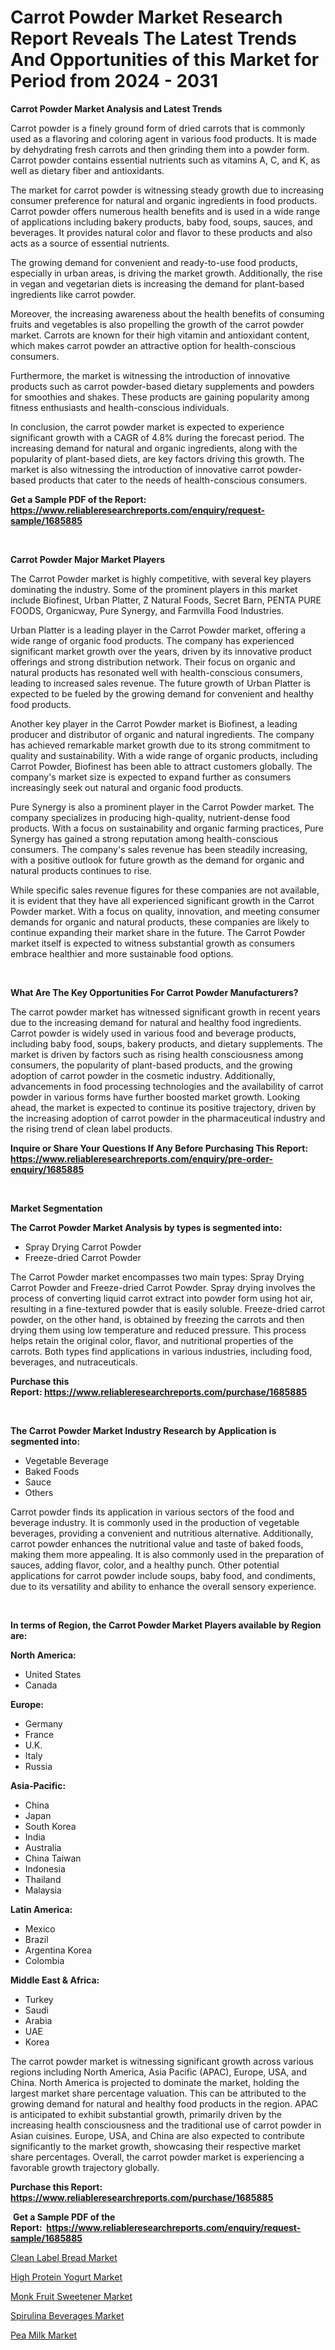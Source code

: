 <p><h1>Carrot Powder Market Research Report Reveals The Latest Trends And Opportunities of this Market for Period from 2024 - 2031</h1></p><p><strong>Carrot Powder Market Analysis and Latest Trends</strong></p>
<p><p>Carrot powder is a finely ground form of dried carrots that is commonly used as a flavoring and coloring agent in various food products. It is made by dehydrating fresh carrots and then grinding them into a powder form. Carrot powder contains essential nutrients such as vitamins A, C, and K, as well as dietary fiber and antioxidants.</p><p>The market for carrot powder is witnessing steady growth due to increasing consumer preference for natural and organic ingredients in food products. Carrot powder offers numerous health benefits and is used in a wide range of applications including bakery products, baby food, soups, sauces, and beverages. It provides natural color and flavor to these products and also acts as a source of essential nutrients.</p><p>The growing demand for convenient and ready-to-use food products, especially in urban areas, is driving the market growth. Additionally, the rise in vegan and vegetarian diets is increasing the demand for plant-based ingredients like carrot powder.</p><p>Moreover, the increasing awareness about the health benefits of consuming fruits and vegetables is also propelling the growth of the carrot powder market. Carrots are known for their high vitamin and antioxidant content, which makes carrot powder an attractive option for health-conscious consumers.</p><p>Furthermore, the market is witnessing the introduction of innovative products such as carrot powder-based dietary supplements and powders for smoothies and shakes. These products are gaining popularity among fitness enthusiasts and health-conscious individuals.</p><p>In conclusion, the carrot powder market is expected to experience significant growth with a CAGR of 4.8% during the forecast period. The increasing demand for natural and organic ingredients, along with the popularity of plant-based diets, are key factors driving this growth. The market is also witnessing the introduction of innovative carrot powder-based products that cater to the needs of health-conscious consumers.</p></p>
<p><strong>Get a Sample PDF of the Report:&nbsp; <a href="https://www.reliableresearchreports.com/enquiry/request-sample/1685885">https://www.reliableresearchreports.com/enquiry/request-sample/1685885</a></strong></p>
<p>&nbsp;</p>
<p><strong>Carrot Powder Major Market Players</strong></p>
<p><p>The Carrot Powder market is highly competitive, with several key players dominating the industry. Some of the prominent players in this market include Biofinest, Urban Platter, Z Natural Foods, Secret Barn, PENTA PURE FOODS, Organicway, Pure Synergy, and Farmvilla Food Industries.</p><p>Urban Platter is a leading player in the Carrot Powder market, offering a wide range of organic food products. The company has experienced significant market growth over the years, driven by its innovative product offerings and strong distribution network. Their focus on organic and natural products has resonated well with health-conscious consumers, leading to increased sales revenue. The future growth of Urban Platter is expected to be fueled by the growing demand for convenient and healthy food products.</p><p>Another key player in the Carrot Powder market is Biofinest, a leading producer and distributor of organic and natural ingredients. The company has achieved remarkable market growth due to its strong commitment to quality and sustainability. With a wide range of organic products, including Carrot Powder, Biofinest has been able to attract customers globally. The company's market size is expected to expand further as consumers increasingly seek out natural and organic food products.</p><p>Pure Synergy is also a prominent player in the Carrot Powder market. The company specializes in producing high-quality, nutrient-dense food products. With a focus on sustainability and organic farming practices, Pure Synergy has gained a strong reputation among health-conscious consumers. The company's sales revenue has been steadily increasing, with a positive outlook for future growth as the demand for organic and natural products continues to rise.</p><p>While specific sales revenue figures for these companies are not available, it is evident that they have all experienced significant growth in the Carrot Powder market. With a focus on quality, innovation, and meeting consumer demands for organic and natural products, these companies are likely to continue expanding their market share in the future. The Carrot Powder market itself is expected to witness substantial growth as consumers embrace healthier and more sustainable food options.</p></p>
<p>&nbsp;</p>
<p><strong>What Are The Key Opportunities For Carrot Powder Manufacturers?</strong></p>
<p><p>The carrot powder market has witnessed significant growth in recent years due to the increasing demand for natural and healthy food ingredients. Carrot powder is widely used in various food and beverage products, including baby food, soups, bakery products, and dietary supplements. The market is driven by factors such as rising health consciousness among consumers, the popularity of plant-based products, and the growing adoption of carrot powder in the cosmetic industry. Additionally, advancements in food processing technologies and the availability of carrot powder in various forms have further boosted market growth. Looking ahead, the market is expected to continue its positive trajectory, driven by the increasing adoption of carrot powder in the pharmaceutical industry and the rising trend of clean label products.</p></p>
<p><strong>Inquire or Share Your Questions If Any Before Purchasing This Report: <a href="https://www.reliableresearchreports.com/enquiry/pre-order-enquiry/1685885">https://www.reliableresearchreports.com/enquiry/pre-order-enquiry/1685885</a></strong></p>
<p>&nbsp;</p>
<p><strong>Market Segmentation</strong></p>
<p><strong>The Carrot Powder Market Analysis by types is segmented into:</strong></p>
<p><ul><li>Spray Drying Carrot Powder</li><li>Freeze-dried Carrot Powder</li></ul></p>
<p><p>The Carrot Powder market encompasses two main types: Spray Drying Carrot Powder and Freeze-dried Carrot Powder. Spray drying involves the process of converting liquid carrot extract into powder form using hot air, resulting in a fine-textured powder that is easily soluble. Freeze-dried carrot powder, on the other hand, is obtained by freezing the carrots and then drying them using low temperature and reduced pressure. This process helps retain the original color, flavor, and nutritional properties of the carrots. Both types find applications in various industries, including food, beverages, and nutraceuticals.</p></p>
<p><strong>Purchase this Report:&nbsp;<a href="https://www.reliableresearchreports.com/purchase/1685885">https://www.reliableresearchreports.com/purchase/1685885</a></strong></p>
<p>&nbsp;</p>
<p><strong>The Carrot Powder Market Industry Research by Application is segmented into:</strong></p>
<p><ul><li>Vegetable Beverage</li><li>Baked Foods</li><li>Sauce</li><li>Others</li></ul></p>
<p><p>Carrot powder finds its application in various sectors of the food and beverage industry. It is commonly used in the production of vegetable beverages, providing a convenient and nutritious alternative. Additionally, carrot powder enhances the nutritional value and taste of baked foods, making them more appealing. It is also commonly used in the preparation of sauces, adding flavor, color, and a healthy punch. Other potential applications for carrot powder include soups, baby food, and condiments, due to its versatility and ability to enhance the overall sensory experience.</p></p>
<p>&nbsp;</p>
<p><strong>In terms of Region, the Carrot Powder Market Players available by Region are:</strong></p>
<p>
    <p> <strong> North America: </strong>
        <ul>
            <li>United States</li>
            <li>Canada</li>
        </ul>
        </p> 
    <p> <strong> Europe: </strong>
        <ul>
            <li>Germany</li>
            <li>France</li>
            <li>U.K.</li>
            <li>Italy</li>
            <li>Russia</li>
        </ul>
        </p> 
    <p> <strong> Asia-Pacific: </strong>
        <ul>
            <li>China</li>
            <li>Japan</li>
            <li>South Korea</li>
            <li>India</li>
            <li>Australia</li>
            <li>China Taiwan</li>
            <li>Indonesia</li>
            <li>Thailand</li>
            <li>Malaysia</li>
        </ul>
        </p> 
    <p> <strong> Latin America: </strong>
        <ul>
            <li>Mexico</li>
            <li>Brazil</li>
            <li>Argentina Korea</li>
            <li>Colombia</li>
        </ul>
        </p> 
    <p> <strong> Middle East & Africa: </strong>
        <ul>
            <li>Turkey</li>
            <li>Saudi</li>
            <li>Arabia</li>
            <li>UAE</li>
            <li>Korea</li>
        </ul>
    </p>
    </p>
<p><p>The carrot powder market is witnessing significant growth across various regions including North America, Asia Pacific (APAC), Europe, USA, and China. North America is projected to dominate the market, holding the largest market share percentage valuation. This can be attributed to the growing demand for natural and healthy food products in the region. APAC is anticipated to exhibit substantial growth, primarily driven by the increasing health consciousness and the traditional use of carrot powder in Asian cuisines. Europe, USA, and China are also expected to contribute significantly to the market growth, showcasing their respective market share percentages. Overall, the carrot powder market is experiencing a favorable growth trajectory globally.</p></p>
<p><strong>Purchase this Report: <a href="https://www.reliableresearchreports.com/purchase/1685885">https://www.reliableresearchreports.com/purchase/1685885</a></strong></p>
<p>&nbsp;<strong>Get a Sample PDF of the Report:&nbsp;&nbsp;<a href="https://www.reliableresearchreports.com/enquiry/request-sample/1685885">https://www.reliableresearchreports.com/enquiry/request-sample/1685885</a></strong></p>
<p><strong></strong></p>
<p><p><a href="https://github.com/Chiragrp23/Market-Research-Report-List-2/blob/main/clean-label-bread-market.md">Clean Label Bread Market</a></p><p><a href="https://github.com/Chiragrp24/Market-Research-Report-List-2/blob/main/high-protein-yogurt-market.md">High Protein Yogurt Market</a></p><p><a href="https://github.com/YashRP12/Market-Research-Report-List-2/blob/main/monk-fruit-sweetener-market.md">Monk Fruit Sweetener Market</a></p><p><a href="https://github.com/santosh758595/Market-Research-Report-List-2/blob/main/spirulina-beverages-market.md">Spirulina Beverages Market</a></p><p><a href="https://github.com/Chiragrp25/Market-Research-Report-List-2/blob/main/pea-milk-market.md">Pea Milk Market</a></p></p>